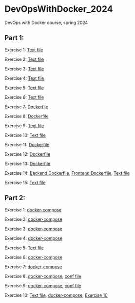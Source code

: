 # DevOpsWithDocker_2024
DevOps with Docker course, spring 2024

## Part 1:

Exercise 1: [Text file](https://github.com/zmejka/DevOpsWithDocker_2024/blob/main/Part%201/Exercise_1_1/Exercise_1_1.txt)

Exercise 2: [Text file](https://github.com/zmejka/DevOpsWithDocker_2024/blob/main/Part%201/Exercise_1_2/Exercise_1_2.txt)

Exercise 3: [Text file](https://github.com/zmejka/DevOpsWithDocker_2024/blob/main/Part%201/Exercise_1_3/Exercise_1_3.txt)

Exercise 4: [Text file](https://github.com/zmejka/DevOpsWithDocker_2024/blob/main/Part%201/Exercise_1_4/Exercise_1_4.txt)

Exercise 5: [Text file](https://github.com/zmejka/DevOpsWithDocker_2024/blob/main/Part%201/Exercise_1_5/Exercise_1_5.txt)

Exercise 6: [Text file](https://github.com/zmejka/DevOpsWithDocker_2024/blob/main/Part%201/Exercise_1_6/Exercise_1_6.txt)

Exercise 7: [Dockerfile](https://github.com/zmejka/DevOpsWithDocker_2024/blob/main/Part%201/Exercise_1_7/Dockerfile)

Exercise 8: [Dockerfile](https://github.com/zmejka/DevOpsWithDocker_2024/blob/main/Part%201/Exercise_1_8/Dockerfile)

Exercise 9: [Text file](https://github.com/zmejka/DevOpsWithDocker_2024/blob/main/Part%201/Exercise_1_9/Exercise_1_9.txt)

Exercise 10: [Text file](https://github.com/zmejka/DevOpsWithDocker_2024/blob/main/Part%201/Exercise_1_10/Exercise_1_10.txt)

Exercise 11: [Dockerfile](https://github.com/zmejka/DevOpsWithDocker_2024/blob/main/Part%201/Exercise_1_11/Dockerfile)

Exercise 12: [Dockerfile](https://github.com/zmejka/DevOpsWithDocker_2024/blob/main/Part%201/Exercise_1_12/Dockerfile)

Exercise 13: [Dockerfile](https://github.com/zmejka/DevOpsWithDocker_2024/blob/main/Part%201/Exercise_1_13/Dockerfile)

Exercise 14: [Backend Dockerfile](https://github.com/zmejka/DevOpsWithDocker_2024/blob/main/Part%201/Exercise_1_14/backend/Dockerfile), 
[Frontend Dockerfile](https://github.com/zmejka/DevOpsWithDocker_2024/blob/main/Part%201/Exercise_1_14/frontend/Dockerfile),
[Text file](https://github.com/zmejka/DevOpsWithDocker_2024/blob/main/Part%201/Exercise_1_14/exercise_1_14.txt)

Exercise 15: [Text file](https://github.com/zmejka/DevOpsWithDocker_2024/blob/main/Part%201/Exercise_1_15/exercise_1_15.txt)

## Part 2:

Exercise 1: [docker-compose](https://github.com/zmejka/DevOpsWithDocker_2024/blob/main/Part%202/Exercise_2_1/docker-compose.yml)

Exercise 2: [docker-compose](https://github.com/zmejka/DevOpsWithDocker_2024/blob/main/Part%202/Exercise_2_2/docker-compose.yml)

Exercise 3: [docker-compose](https://github.com/zmejka/DevOpsWithDocker_2024/blob/main/Part%202/Exercise_2_3/docker-compose.yml)

Exercise 4: [docker-compose](https://github.com/zmejka/DevOpsWithDocker_2024/blob/main/Part%202/Exercise_2_4/docker-compose.yml)

Exercise 5: [Text file](https://github.com/zmejka/DevOpsWithDocker_2024/blob/main/Part%202/Exercise_2_5/exercise_2_5.txt)

Exercise 6: [docker-compose](https://github.com/zmejka/DevOpsWithDocker_2024/blob/main/Part%202/Exercise_2_6/docker-compose.yml)

Exercise 7: [docker-compose](https://github.com/zmejka/DevOpsWithDocker_2024/blob/main/Part%202/Exercise_2_7/docker-compose.yml)

Exercise 8: [docker-compose](https://github.com/zmejka/DevOpsWithDocker_2024/blob/main/Part%202/Exercise_2_8/docker-compose.yml),
[conf file](https://github.com/zmejka/DevOpsWithDocker_2024/blob/main/Part%202/Exercise_2_8/nginx.conf)

Exercise 9: [docker-compose](https://github.com/zmejka/DevOpsWithDocker_2024/blob/main/Part%202/Exercise_2_9/docker-compose.yml),
[conf file](https://github.com/zmejka/DevOpsWithDocker_2024/blob/main/Part%202/Exercise_2_9/nginx.conf)

Exercise 10: [Text file](https://github.com/zmejka/DevOpsWithDocker_2024/blob/main/Part%202/Exercise_2_10/Exercise_2_10.txt),
[docker-compose](https://github.com/zmejka/DevOpsWithDocker_2024/blob/main/Part%202/Exercise_2_10/docker-compose.yml),
[Exercise 10](https://github.com/zmejka/DevOpsWithDocker_2024/tree/main/Part%202/Exercise_2_10)


